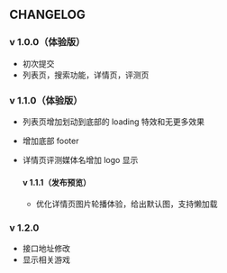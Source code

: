 ## CHANGELOG

### v 1.0.0（体验版）

- 初次提交
- 列表页，搜索功能，详情页，评测页

### v 1.1.0（体验版）

- 列表页增加划动到底部的 loading 特效和无更多效果
- 增加底部 footer
- 详情页评测媒体名增加 logo 显示

  #### v 1.1.1（发布预览）

  - 优化详情页图片轮播体验，给出默认图，支持懒加载

### v 1.2.0

- 接口地址修改
- 显示相关游戏
